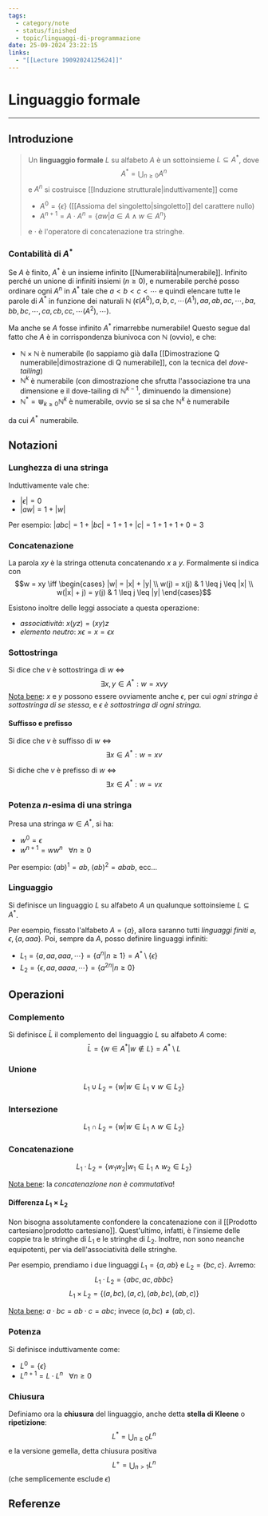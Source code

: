 ```yaml
---
tags:
  - category/note
  - status/finished
  - topic/linguaggi-di-programmazione
date: 25-09-2024 23:22:15
links:
  - "[[Lecture 19092024125624]]"
---
```

# Linguaggio formale
---
## Introduzione
> Un **linguaggio formale** $L$ su alfabeto $A$ è un sottoinsieme $L \subseteq A^{*}$, dove
> $$A^{*} = \bigcup_{n \geq 0} A^{n}$$
> e $A^{n}$ si costruisce [[Induzione strutturale|induttivamente]] come
> - $A^{0} = \{\epsilon\}$ ([[Assioma del singoletto|singoletto]] del carattere nullo)
> - $A^{n+1} = A \cdot A^{n} = \{aw | a \in A \land w \in A^{n}\}$
> 
> e $\cdot$ è l'operatore di concatenazione tra stringhe.

### Contabilità di $A^{*}$
Se $A$ è finito, $A^{*}$ è un insieme infinito [[Numerabilità|numerabile]]. Infinito perché un unione di infiniti insiemi ($n \geq 0$), e numerabile perché posso ordinare ogni $A^{n}$ in $A^{*}$ tale che $a < b < c < \cdots$ e quindi elencare tutte le parole di $A^{*}$ in funzione dei naturali $\mathbb{N}$ ($\epsilon (A^{0}), a, b, c, \cdots (A^{1}), aa, ab, ac, \cdots, ba, bb, bc, \cdots, ca, cb, cc, \cdots (A^{2}), \cdots$).

Ma anche se $A$ fosse infinito $A^{*}$ rimarrebbe numerabile! Questo segue dal fatto che $A$ è in corrispondenza biunivoca con $\mathbb{N}$ (ovvio), e che:
- $\mathbb{N} \times \mathbb{N}$ è numerabile (lo sappiamo già dalla [[Dimostrazione Q numerabile|dimostrazione di Q numerabile]], con la tecnica del _dove-tailing_)
- $\mathbb{N}^{k}$ è numerabile (con dimostrazione che sfrutta l'associazione tra una dimensione e il dove-tailing di $\mathbb{N}^{k-1}$, diminuendo la dimensione)
- $\mathbb{N}^{*} = \Cup_{k \geq 0} \mathbb{N}^{k}$ è numerabile, ovvio se si sa che $\mathbb{N}^{k}$ è numerabile

da cui $A^{*}$ numerabile.

## Notazioni
### Lunghezza di una stringa
Induttivamente vale che:
- $|\epsilon| = 0$
- $|aw| = 1 + |w|$

Per esempio: $|abc| = 1 + |bc| = 1 + 1 + |c| = 1 + 1 + 1 + 0 = 3$

### Concatenazione
La parola $xy$ è la stringa ottenuta concatenando $x$ a $y$. Formalmente si indica con
$$w = xy \iff \begin{cases} |w| = |x| + |y| \\ w(j) = x(j) & 1 \leq j \leq |x| \\ w(|x| + j) = y(j) & 1 \leq j \leq |y| \end{cases}$$

Esistono inoltre delle leggi associate a questa operazione:
- _associatività_: $x(yz) = (xy)z$
- _elemento neutro_: $x \epsilon = x = \epsilon x$

### Sottostringa
Si dice che $v$ è sottostringa di $w$ $\iff$
$$\exists x, y \in A^{*} : w = xvy$$
<u>Nota bene</u>: $x$ e $y$ possono essere ovviamente anche $\epsilon$, per cui _ogni stringa è sottostringa di se stessa_, e _$\epsilon$ è sottostringa di ogni stringa_.

#### Suffisso e prefisso
Si dice che $v$ è suffisso di $w$ $\iff$
$$\exists x \in A^{*} : w = xv$$

Si diche che $v$ è prefisso di $w$ $\iff$
$$\exists x \in A^{*} : w = vx$$

### Potenza $n$-esima di una stringa
Presa una stringa $w \in A^{*}$, si ha:
- $w^{0} = \epsilon$
- $w^{n+1} = ww^{n} \ \ \ \forall n \geq 0$

Per esempio: $(ab)^{1} = ab$, $(ab)^{2} = abab$, ecc...

### Linguaggio
Si definisce un linguaggio $L$ su alfabeto $A$ un qualunque sottoinsieme $L \subseteq A^{*}$.

Per esempio, fissato l'alfabeto $A = \{a\}$, allora saranno tutti _linguaggi finiti_ $\varnothing, \epsilon, \{a, aaa\}$.
Poi, sempre da $A$, posso definire linguaggi infiniti:
- $L_{1} = \{a, aa, aaa, \cdots\} = \{a^{n} | n \geq 1\} = A^{*} \setminus \{\epsilon\}$
- $L_{2} = \{\epsilon, aa, aaaa, \cdots\} = \{a^{2n} | n \geq 0\}$

## Operazioni
### Complemento
Si definisce $\bar{L}$ il complemento del linguaggio $L$ su alfabeto $A$ come:
$$\bar{L} = \{w \in A^{*} | w \notin L\} = A^{*} \setminus L$$

### Unione
$$L_{1} \cup L_{2} = \{w | w \in L_{1} \lor w \in L_{2}\}$$

### Intersezione
$$L_{1} \cap L_{2} = \{w | w \in L_{1} \land w \in L_{2}\}$$

### Concatenazione
$$L_{1} \cdot L_{2} = \{w_{1}w_{2} | w_{1} \in L_{1} \land w_{2} \in L_{2}\}$$

<u>Nota bene</u>: la _concatenazione non è commutativa_!

#### Differenza $L_{1} \times L_{2}$
Non bisogna assolutamente confondere la concatenazione con il [[Prodotto cartesiano|prodotto cartesiano]]. Quest'ultimo, infatti, è l'insieme delle coppie tra le stringhe di $L_{1}$ e le stringhe di $L_{2}$. Inoltre, non sono neanche equipotenti, per via dell'associatività delle stringhe.

Per esempio, prendiamo i due linguaggi $L_{1} = \{a, ab\}$ e $L_{2} = \{bc, c\}$. Avremo:
$$L_{1} \cdot L_{2} = \{abc, ac, abbc\}$$
$$L_{1} \times L_{2} = \{ (a, bc), (a, c), (ab, bc), (ab, c) \}$$

<u>Nota bene</u>: $a \cdot bc = ab \cdot c = abc$; invece $(a, bc) \neq (ab, c)$.

### Potenza
Si definisce induttivamente come:
- $L^{0} = \{\epsilon\}$
- $L^{n+1} = L \cdot L^{n} \ \ \ \forall n \geq 0$

### Chiusura
Definiamo ora la **chiusura** del linguaggio, anche detta **stella di Kleene** o **ripetizione**:
$$L^{*} = \bigcup_{n\geq 0} L^{n}$$
e la versione gemella, detta chiusura positiva
$$L^{+} = \bigcup_{n > 1} L^{n}$$
(che semplicemente esclude $\epsilon$)

## Referenze